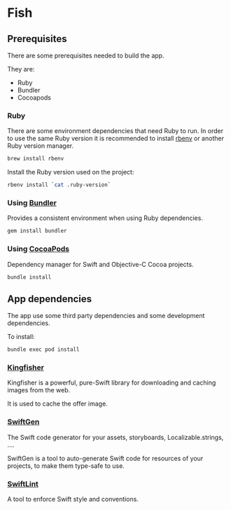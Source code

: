 # Fish

## Prerequisites

There are some prerequisites needed to build the app.

They are:

- Ruby
- Bundler
- Cocoapods

### Ruby

There are some environment dependencies that need Ruby to run. In order to use
the same Ruby version it is recommended to install
[rbenv](https://github.com/rbenv/rbenv) or another Ruby version manager.

```sh
brew install rbenv
```

Install the Ruby version used on the project:

```sh
rbenv install `cat .ruby-version`
```

### Using [Bundler](https://bundler.io/)

Provides a consistent environment when using Ruby dependencies.

```sh
gem install bundler
```

### Using [CocoaPods](https://cocoapods.org/)

Dependency manager for Swift and Objective-C Cocoa projects.

```sh
bundle install
```

## App dependencies

The app use some third party dependencies and some development dependencies.

To install:

```sh
bundle exec pod install
```

### [Kingfisher](https://github.com/onevcat/Kingfisher)

Kingfisher is a powerful, pure-Swift library for downloading and caching images
from the web.

It is used to cache the offer image.

### [SwiftGen](https://github.com/SwiftGen/SwiftGen)

The Swift code generator for your assets, storyboards, Localizable.strings, ….

SwiftGen is a tool to auto-generate Swift code for resources of your projects,
to make them type-safe to use.

### [SwiftLint](https://github.com/realm/SwiftLint)

A tool to enforce Swift style and conventions.
